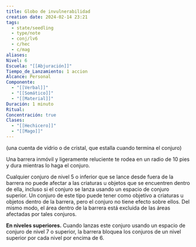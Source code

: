 ```yaml
---
title: Globo de invulnerabilidad
creation date: 2024-02-14 23:21
tags:
  - state/seedling
  - type/note
  - conj/lv6
  - c/hec
  - c/mag
aliases: 
Nivel: 6
Escuela: "[[Abjuración]]"
Tiempo_de_Lanzamiento: 1 accion
Alcance: Personal
Componente:
  - "[[Verbal]]"
  - "[[Somático]]"
  - "[[Material]]"
Duración: 1 minuto
Ritual: 
Concentración: true
Clases:
  - "[[Hechicero]]"
  - "[[Mago]]"
---
```

(una cuenta de vidrio o de cristal, que estalla cuando termina el conjuro)

Una barrera inmóvil y ligeramente reluciente te rodea en un radio de 10 pies y dura mientras lo haga el conjuro.

Cualquier conjuro de nivel 5 o inferior que se lance desde fuera de la barrera no puede afectar a las criaturas u objetos que se encuentren dentro de ella, incluso si el conjuro se lanza usando un espacio de conjuro superior. Un conjuro de este tipo puede tener como objetivo a criaturas u objetos dentro de la barrera, pero el conjuro no tiene efecto sobre ellos. Del mismo modo, el área dentro de la barrera está excluida de las áreas afectadas por tales conjuros.

**En niveles superiores.** Cuando lanzas este conjuro usando un espacio de conjuro de nivel 7 o superior, la barrera bloquea los conjuros de un nivel superior por cada nivel por encima de 6.
